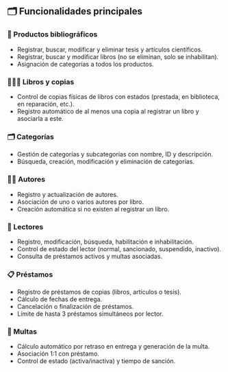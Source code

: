 ## 🗂️ Funcionalidades principales

### 📕 Productos bibliográficos
- Registrar, buscar, modificar y eliminar tesis y artículos científicos.
- Registrar, buscar y modificar libros (no se eliminan, solo se inhabilitan).
- Asignación de categorías a todos los productos.

### 📙📗📘 Libros y copias
- Control de copias físicas de libros con estados (prestada, en biblioteca, en reparación, etc.).
- Registro automático de al menos una copia al registrar un libro y asociarla a este.

### 🗂️ Categorías
- Gestión de categorías y subcategorías con nombre, ID y descripción.
- Búsqueda, creación, modificación y eliminación de categorías.

###  🧑‍💻 Autores
- Registro y actualización de autores.
- Asociación de uno o varios autores por libro.
- Creación automática si no existen al registrar un libro.

### 🧍 Lectores
- Registro, modificación, búsqueda, habilitación e inhabilitación.
- Control de estado del lector (normal, sancionado, suspendido, inactivo).
- Consulta de préstamos activos y multas asociadas.

### 📋 Préstamos
- Registro de préstamos de copias (libros, artículos o tesis).
- Cálculo de fechas de entrega.
- Cancelación o finalización de préstamos.
- Límite de hasta 3 préstamos simultáneos por lector.

### 🚨 Multas
- Cálculo automático por retraso en entrega y generación de la multa.
- Asociación 1:1 con préstamo.
- Control de estado (activa/inactiva) y tiempo de sanción.

